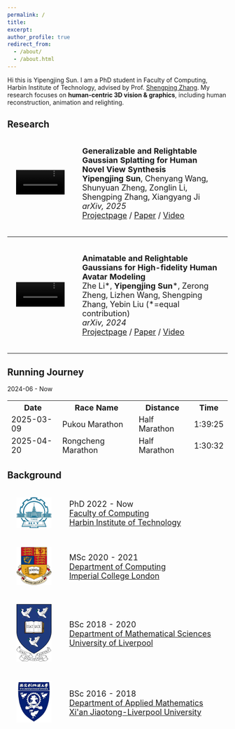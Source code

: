 ```yaml
---
permalink: /
title: 
excerpt: 
author_profile: true
redirect_from: 
  - /about/
  - /about.html
---
```

Hi this is Yipengjing Sun. I am a PhD student in Faculty of Computing, Harbin Institute of Technology, advised by Prof. [Shengping Zhang](https://homepage.hit.edu.cn/zhangshengping). My research focuses on **human-centric 3D vision & graphics**, including human reconstruction, animation and relighting.
## Research
<div>
<table style="width:100%;border:none;border-spacing:0px;border-collapse:separate;margin-right:auto;margin-left:auto;font-size: large">
<tr>
<td style="padding:20px;width:30%;vertical-align:middle;border:none" align="center">
<video width="100%" playsinline="" autoplay="autoplay" loop="loop" preload="" muted="">
  <source src="../images/GRGS.mp4" type="video/mp4">
</video>
</td>
<td style="padding:20px;width:70%;vertical-align:middle;border: none" align="left">
<b>Generalizable and Relightable Gaussian Splatting for Human Novel View Synthesis</b><br>
<b>Yipengjing Sun</b>, Chenyang Wang, Shunyuan Zheng, Zonglin Li, Shengping Zhang, Xiangyang Ji<br>
<i>arXiv, 2025</i><br>
<a href="https://grgs.github.io/relight/"><i class="fas fa-fw fa-globe"></i>Projectpage</a> /
<a href="https://arxiv.org/pdf/2311.16096"><i class="fas fa-fw fa-file-pdf"></i>Paper</a> /
<a href="https://www.youtube.com/watch?v=odQOweNhsHM"><i class="fas fa-fw fa-video"></i>Video</a>
</td>
</tr>
</table>
</div>

---

<div>
<table style="width:100%;border:none;border-spacing:0px;border-collapse:separate;margin-right:auto;margin-left:auto;font-size: large">
<tr>
<td style="padding:20px;width:30%;vertical-align:middle;border:none" align="center">
<video width="100%" playsinline="" autoplay="autoplay" loop="loop" preload="" muted="">
  <source src="../images/ani_relit_gaussians.mp4" type="video/mp4">
</video>
</td>
<td style="padding:20px;width:70%;vertical-align:middle;border: none" align="left">
<b>Animatable and Relightable Gaussians for High-fidelity Human Avatar Modeling</b><br>
Zhe Li*, <b>Yipengjing Sun</b>*, Zerong Zheng, Lizhen Wang, Shengping Zhang, Yebin Liu (*=equal contribution)<br>
<i>arXiv, 2024</i><br>
<a href="https://animatable-gaussians.github.io/relight/"><i class="fas fa-fw fa-globe"></i>Projectpage</a> /
<a href="https://arxiv.org/pdf/2311.16096"><i class="fas fa-fw fa-file-pdf"></i>Paper</a> /
<a href="https://www.youtube.com/watch?v=odQOweNhsHM"><i class="fas fa-fw fa-video"></i>Video</a>
</td>
</tr>
</table>
</div>

---

## Running Journey
2024-06 - Now
<table style="width:100%;border:none;border-spacing:0px;border-collapse:separate;margin-right:auto;margin-left:auto;font-size: large">
  <thead>
    <tr>
      <th>Date</th>
      <th>Race Name</th>
      <th>Distance</th>
      <th>Time</th>
<!--       <th>Notes</th> -->
    </tr>
  </thead>
  <tbody>
    <tr>
      <td>2025-03-09</td>
      <td>Pukou Marathon</td>
      <td>Half Marathon</td>
      <td>1:39:25</td>
<!--       <td>My first official race – mission complete!</td> -->
    </tr>
    <tr>
      <td>2025-04-20</td>
      <td>Rongcheng Marathon</td>
      <td>Half Marathon</td>
      <td>1:30:32</td>
<!--       <td>My first full marathon finish!</td> -->
    </tr>
  </tbody>
</table>
<!-- | Date | Race Name | Distance | Time | 
|------|-----------|----------|------|
| 2025-03-09 | Pukou Marathon | Half Marathon | 1:39:25 | 
| 2025-04-20 | Rongcheng Marathon | Half Marathon | 1:30:32 | 
--- -->

## Background

<div>
<table style="width:100%;border:none;border-spacing:0px;border-collapse:separate;margin-right:auto;margin-left:auto;font-size: large">
<tr>
<td style="padding:20px;width:25%;vertical-align:middle;border:none" align="center">
<img width="80" src="../images/hit-logo.gif"/> 
</td>
<td style="padding:20px;width:75%;vertical-align:middle;border: none" align="left">
PhD 2022 - Now<br>
<a href="https://computing.hit.edu.cn/">Faculty of Computing</a><br>
<a href="https://www.hit.edu.cn/">Harbin Institute of Technology</a><br>
</td>
</tr>
	
<tr>
<td style="padding:20px;width:25%;vertical-align:middle;border:none" align="center">
<img width="80" src="../images/icl-logo.png"/> 
</td>
<td style="padding:20px;width:75%;vertical-align:middle;border: none" align="left">
MSc 2020 - 2021<br>
<a href="https://www.imperial.ac.uk/computing/">Department of Computing</a><br>
<a href="https://www.imperial.ac.uk/">Imperial College London</a><br>
</td>
</tr>

<tr>
<td style="padding:20px;width:25%;vertical-align:middle;border:none" align="center">
<img width="80" src="../images/liverpool-logo.png"/> 
</td>
<td style="padding:20px;width:75%;vertical-align:middle;border: none" align="left">
BSc 2018 - 2020<br>
<a href="https://www.liverpool.ac.uk/mathematical-sciences/">Department of Mathematical Sciences</a><br>
<a href="https://www.liverpool.ac.uk/">University of Liverpool</a><br>
</td>
</tr>

<tr>
<td style="padding:20px;width:25%;vertical-align:middle;border:none" align="center">
<img width="80" src="../images/xjtlu-logo.png"/> 
</td>
<td style="padding:20px;width:75%;vertical-align:middle;border: none" align="left">
BSc 2016 - 2018<br>
<a href="https://www.xjtlu.edu.cn/en/study/departments/school-of-mathematics-and-physics/applied-mathematics">Department of Applied Mathematics</a><br>
<a href="https://www.xjtlu.edu.cn/en">Xi'an Jiaotong-Liverpool University</a><br>
</td>
</tr>
</table>    
</div>
<!--I am a PhD student at the [University of Tübingen](https://uni-tuebingen.de/en/fakultaeten/mathematisch-naturwissenschaftliche-fakultaet/fachbereiche/informatik/lehrstuehle/autonomous-vision/home/) under the [ELLIS](https://ellis.eu) program, co-supervised by [Andreas Geiger](http://www.cvlibs.net) and [Torsten Sattler](https://tsattler.github.io). I received my Master's and Bachelor's degree from ShanghaiTech University and Xiamen University, respectively. 

My research focuses on Computer Vision and Machine Learning, espically on 3D Vision (Depth Estimation, Plane Detection, Multi-view Stereo, 3D reconstruction, 3D Human Modeling).

My CV is [here](http://niujinshuchong.github.io/files/CV.pdf). 

{% include base_path %}

Education
======
* **University of Tübingen, Germany (Sept. 2021 - Now)**
	* Ph.D, Computer Science
	* Advisor: Andreas Geiger and Torsten Sattler
* **ShanghaiTech University, China (Aug. 2018 - July 2021)**
	* M.S., Computer Science
	* Advisor: [Shenghua Gao](https://cs.hku.hk/people/academic-staff/gaosh)
*  **Xiamen University, China (Aug 2014 - Jun 2018)**
	* B.E., Software Engineering

Work experience
======
* **Tencent AI Lab, Shenzhen, China, (Mar 2020 - Feb 2021)**
	* Research Intern
	* 3D Human Modeling

Selected publications
======
* **[Gaussian Opacity Fields: Efficient Adaptive Surface Reconstruction in Unbounded Scenes](https://niujinshuchong.github.io/gaussian-opacity-fields/)**
	* **Zehao Yu**, Torsten Sattler, Andreas Geiger
	* ACM Transactions on Graphics, SIGGRAPH ASIA 2024
	* [Project](https://niujinshuchong.github.io/gaussian-opacity-fields/), [Paper](https://arxiv.org/pdf/2404.10772.pdf), [Code](https://github.com/autonomousvision/gaussian-opacity-fields)

* **[2D Gaussian Splatting for Geometrically Accurate Radiance Fields](https://surfsplatting.github.io/)**
	* Binbin Huang, **Zehao Yu**, Anpei Chen, Andreas Geiger, Shenghua Gao
	* ACM SIG International Conference on Computer Graphics (**SIGGRAPH**), 2024
	* [Project](https://surfsplatting.github.io/), [Paper](https://arxiv.org/pdf/2403.17888), [Code](https://github.com/hbb1/2d-gaussian-splatting)

* **[Mip-Splatting: Alias-free 3D Gaussian Splatting](https://niujinshuchong.github.io/mip-splatting/)**
	* **Zehao Yu**, Anpei Chen, Binbin Huang, Torsten Sattler, Andreas Geiger
	* IEEE Conference on Computer Vision and Pattern Recognition (**CVPR**), 2024 (**Oral, Best Student Paper**)
	* [Project](https://niujinshuchong.github.io/mip-splatting), [Paper](https://arxiv.org/pdf/2311.16493.pdf), [Code](https://github.com/autonomousvision/mip-splatting), [Demo](https://niujinshuchong.github.io/mip-splatting-demo)

* **[SDFStudio: A Unified Framework for Surface Reconstruction](https://autonomousvision.github.io/sdfstudio)**
	* **Zehao Yu**, Anpei Chen, Bozidar Antic, Songyou Peng, Apratim Bhattacharyya, Michael Niemeyer, Siyu Tang, Torsten Sattler, Andreas Geiger
	* Open source project, 2022
	* [Project](https://autonomousvision.github.io/sdfstudio), [Code](https://github.com/autonomousvision/sdfstudio)

* **[MonoSDF: Exploring Monocular Geometric Cues for Neural Implicit Surface Reconstruction](https://niujinshuchong.github.io/monosdf/)**
	* **Zehao Yu**, Songyou Peng, Michael Niemeyer, Torsten Sattler, Andreas Geiger
	* Thirty-sixth Conference on Neural Information Processing Systems (**NeurIPS**), 2022
	* [Project](https://niujinshuchong.github.io/monosdf/), [Paper](https://arxiv.org/abs/2206.00665), [Code](https://github.com/autonomousvision/monosdf)

* **[P<sup>2</sup>Net: Patch-match and Plane-regularization for Unsupervised Indoor Depth Estimation](https://github.com/svip-lab/Indoor-SfMLearner)**
	* **Zehao Yu\***, Lei Jin*, Shenghua Gao
	* European Conference on Computer Vision (**ECCV**), 2020
	* [Paper](https://arxiv.org/pdf/2007.07696.pdf), [Code](https://github.com/svip-lab/Indoor-SfMLearner)

* **[Fast-MVSNet: Sparse-to-Dense Multi-View Stereo With Learned Propagation and Gauss-Newton Refinement](https://github.com/svip-lab/FastMVSNet)**
	* **Zehao Yu**, Shenghua Gao
	* IEEE Conference on Computer Vision and Pattern Recognition (**CVPR**), 2020
	* [Paper](https://arxiv.org/pdf/2003.13017.pdf), [Code](https://github.com/svip-lab/FastMVSNet)

* **[Single-Image Piece-wise Planar 3D Reconstruction via Associative Embedding](https://github.com/svip-lab/PlanarReconstruction)**
	* **Zehao Yu\***, Jia Zheng*, Dongze Lian, Zihan Zhou, Shenghua Gao
	* IEEE Conference on Computer Vision and Pattern Recognition (**CVPR**), 2019
	* [Paper](https://arxiv.org/pdf/1902.09777.pdf), [Code](https://github.com/svip-lab/PlanarReconstruction)


Professional Services
======
* Journal Reviewer: <i> IEEE Transactions on Circuits and Systems for Video Technology (TCSVT) </i>
* Journal Reviewer: <i> IEEE Transactions on Image Processing (TIP) </i>
* Conference Reviewer: <i> Association for the Advancement of Artificial Intelligence (AAAI) </i>
-->
